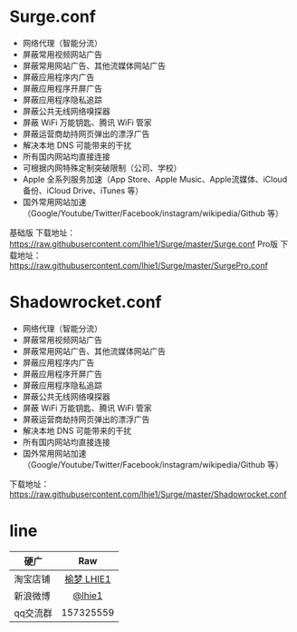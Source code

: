 # Surge.conf

* 网络代理（智能分流）
* 屏蔽常用视频网站广告
* 屏蔽常用网站广告、其他流媒体网站广告
* 屏蔽应用程序内广告
* 屏蔽应用程序开屏广告
* 屏蔽应用程序隐私追踪
* 屏蔽公共无线网络嗅探器
* 屏蔽 WiFi 万能钥匙、腾讯 WiFi 管家
* 屏蔽运营商劫持网页弹出的漂浮广告
* 解决本地 DNS 可能带来的干扰
* 所有国内网站均直接连接
* 可根据内网特殊定制突破限制（公司、学校）
* Apple 全系列服务加速（App Store、Apple Music、Apple流媒体、iCloud备份、iCloud Drive、iTunes 等）
* 国外常用网站加速（Google/Youtube/Twitter/Facebook/instagram/wikipedia/Github 等）

基础版 下载地址：https://raw.githubusercontent.com/lhie1/Surge/master/Surge.conf
Pro版 下载地址：https://raw.githubusercontent.com/lhie1/Surge/master/SurgePro.conf


# Shadowrocket.conf

* 网络代理（智能分流）
* 屏蔽常用视频网站广告
* 屏蔽常用网站广告、其他流媒体网站广告
* 屏蔽应用程序内广告
* 屏蔽应用程序开屏广告
* 屏蔽应用程序隐私追踪
* 屏蔽公共无线网络嗅探器
* 屏蔽 WiFi 万能钥匙、腾讯 WiFi 管家
* 屏蔽运营商劫持网页弹出的漂浮广告
* 解决本地 DNS 可能带来的干扰
* 所有国内网站均直接连接
* 国外常用网站加速（Google/Youtube/Twitter/Facebook/instagram/wikipedia/Github 等）

下载地址：https://raw.githubusercontent.com/lhie1/Surge/master/Shadowrocket.conf


# line

硬广 | Raw |
---------|:---------:
淘宝店铺  | [榆梦 LHIE1](https://shop116319160.taobao.com)
新浪微博 | [ @lhie1](http://www.weibo.com/1748625493)
qq交流群 | 157325559
